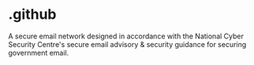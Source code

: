 # .github
A secure email network designed in accordance with the National Cyber Security Centre's secure email advisory &amp; security guidance for securing government email.
